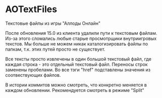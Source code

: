 # AOTextFiles
Текстовые файлы из игры "Аллоды Онлайн"

После обновления 15.0 из клиента удалили пути к текстовым файлам. Из-за этого сломались любые старые просмотрщики внутриигровых текстов. Мы больше не можем никак каталогизировать файлы по папкам, т.к. этих путей просто не существует.

Все тексты просто извлечены в один большой текстовый файл, где каждая строка - это отдельный текстовый файл. Переносы строк заменены пробелами. Во все тэги "href" подставлены значения из соотвествующих файлов.

В истории коммитов можно смотреть, что конкретно меняется в каждом обновлении. Рекомендуется смотреть в режиме "Split"
